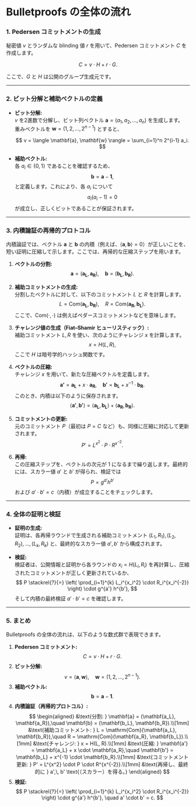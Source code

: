 # Bulletproofs の全体の流れ

### 1. Pedersen コミットメントの生成

秘密値 $v$ とランダムな blinding 値 $r$ を用いて、Pedersen コミットメント $C$ を作成します。

$$
C = v \cdot H + r \cdot G.
$$

ここで、$G$ と $H$ は公開のグループ生成元です。

---

### 2. ビット分解と補助ベクトルの定義

- **ビット分解:**  
  $v$ を2進数で分解し、ビット列ベクトル $\mathbf{a} = (a_1, a_2, \dots, a_n)$ を生成します。  
  重みベクトルを $\mathbf{w} = (1, 2, \dots, 2^{n-1})$ とすると、
  
  $$
  v = \langle \mathbf{a}, \mathbf{w} \rangle = \sum_{i=1}^n 2^{i-1} a_i.
  $$

- **補助ベクトル:**  
  各 $a_i \in \{0,1\}$ であることを確認するため、  
  $$
  \mathbf{b} = \mathbf{a} - \mathbf{1},
  $$
  と定義します。これにより、各 $a_i$ について
  $$
  a_i(a_i - 1) = 0
  $$
  が成立し、正しくビットであることが保証されます。

---

### 3. 内積論証の再帰的プロトコル

内積論証では、ベクトル $\mathbf{a}$ と $\mathbf{b}$ の内積（例えば、$\langle \mathbf{a}, \mathbf{b} \rangle = 0$）が正しいことを、短い証明に圧縮して示します。ここでは、再帰的な圧縮ステップを用います。

1. **ベクトルの分割:**  
   $$
   \mathbf{a} = (\mathbf{a_L}, \mathbf{a_R}), \quad \mathbf{b} = (\mathbf{b_L}, \mathbf{b_R}).
   $$

2. **補助コミットメントの生成:**  
   分割したベクトルに対して、以下のコミットメント $L$ と $R$ を計算します。
   $$
   L = \mathrm{Com}(\mathbf{a_L}, \mathbf{b_R}), \quad R = \mathrm{Com}(\mathbf{a_R}, \mathbf{b_L}).
   $$
   ここで、$\mathrm{Com}(\cdot,\cdot)$ は例えばペダースコミットメントなどを意味します。

3. **チャレンジ値の生成（Fiat–Shamir ヒューリスティック）:**  
   補助コミットメント $L, R$ を使い、次のようにチャレンジ $x$ を計算します。
   $$
   x = H(L, R),
   $$
   ここで $H$ は暗号学的ハッシュ関数です。

4. **ベクトルの圧縮:**  
   チャレンジ $x$ を用いて、新たな圧縮ベクトルを定義します。
   $$
   \mathbf{a'} = \mathbf{a_L} + x \cdot \mathbf{a_R}, \quad \mathbf{b'} = \mathbf{b_L} + x^{-1} \cdot \mathbf{b_R}.
   $$
   このとき、内積は以下のように保存されます。
   $$
   \langle \mathbf{a'}, \mathbf{b'} \rangle = \langle \mathbf{a_L}, \mathbf{b_L} \rangle + \langle \mathbf{a_R}, \mathbf{b_R} \rangle.
   $$

5. **コミットメントの更新:**  
   元のコミットメント $P$（最初は $P = C$ など）も、同様に圧縮に対応して更新されます。
   $$
   P' = L^{x^2} \cdot P \cdot R^{x^{-2}}.
   $$

6. **再帰:**  
   この圧縮ステップを、ベクトルの次元が 1 になるまで繰り返します。最終的には、スカラー値 $a'$ と $b'$ が得られ、検証では
   $$
   P = g^{a'} h^{b'}
   $$
   および $a' \cdot b' = c$（内積）が成立することをチェックします。

---

### 4. 全体の証明と検証

- **証明の生成:**  
  証明は、各再帰ラウンドで生成される補助コミットメント $(L_1, R_1), (L_2, R_2), \dots, (L_k, R_k)$ と、最終的なスカラー値 $a', b'$ から構成されます。

- **検証:**  
  検証者は、公開情報と証明から各ラウンドの $x_i = H(L_i, R_i)$ を再計算し、圧縮されたコミットメントが正しく更新されているか、
  $$
  P \stackrel{?}{=} \left( \prod_{i=1}^{k} L_i^{x_i^2} \cdot R_i^{x_i^{-2}} \right) \cdot g^{a'} h^{b'},
  $$
  そして内積の最終検証 $a' \cdot b' = c$ を確認します。

---

### 5. まとめ

Bulletproofs の全体の流れは、以下のような数式群で表現できます。

1. **Pedersen コミットメント:**
   $$
   C = v \cdot H + r \cdot G.
   $$
2. **ビット分解:**
   $$
   v = \langle \mathbf{a}, \mathbf{w} \rangle, \quad \mathbf{w} = (1,2,\dots,2^{n-1}).
   $$
3. **補助ベクトル:**
   $$
   \mathbf{b} = \mathbf{a} - \mathbf{1}.
   $$
4. **内積論証（再帰的プロトコル）:**
   $$
   \begin{aligned}
   &\text{分割: } \mathbf{a} = (\mathbf{a_L}, \mathbf{a_R}),\quad \mathbf{b} = (\mathbf{b_L}, \mathbf{b_R}).\\[1mm]
   &\text{補助コミットメント: } L = \mathrm{Com}(\mathbf{a_L}, \mathbf{b_R}),\quad R = \mathrm{Com}(\mathbf{a_R}, \mathbf{b_L}).\\[1mm]
   &\text{チャレンジ: } x = H(L, R).\\[1mm]
   &\text{圧縮: } \mathbf{a'} = \mathbf{a_L} + x \cdot \mathbf{a_R},\quad \mathbf{b'} = \mathbf{b_L} + x^{-1} \cdot \mathbf{b_R}.\\[1mm]
   &\text{コミットメント更新: } P' = L^{x^2} \cdot P \cdot R^{x^{-2}}.\\[1mm]
   &\text{再帰し、最終的に } a',\, b' \text{（スカラー）を得る。}
   \end{aligned}
   $$
5. **検証:**
   $$
   P \stackrel{?}{=} \left( \prod_{i=1}^{k} L_i^{x_i^2} \cdot R_i^{x_i^{-2}} \right) \cdot g^{a'} h^{b'}, \quad a' \cdot b' = c.
   $$

